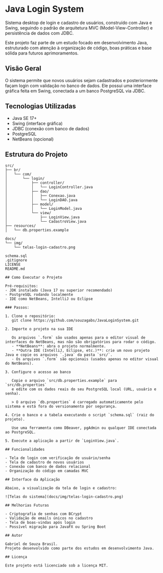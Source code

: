 # Java Login System

Sistema desktop de login e cadastro de usuários, construído com Java e Swing, seguindo o padrão de arquitetura MVC (Model-View-Controller) e persistência de dados com JDBC.

Este projeto faz parte de um estudo focado em desenvolvimento Java, estruturado com atenção à organização de código, boas práticas e base sólida para futuros aprimoramentos.

## Visão Geral

O sistema permite que novos usuários sejam cadastrados e posteriormente façam login com validação no banco de dados. Ele possui uma interface gráfica feita em Swing, conectada a um banco PostgreSQL via JDBC.

## Tecnologias Utilizadas

- Java SE 17+
- Swing (interface gráfica)
- JDBC (conexão com banco de dados)
- PostgreSQL
- NetBeans (opcional)

## Estrutura do Projeto

```text
src/
├── br/
│   └── com/
│       └── login/
│           ├── controller/
│           │   └── LoginController.java
│           ├── dao/
│           │   ├── Conexao.java
│           │   └── LoginDAO.java
│           ├── model/
│           │   └── LoginModel.java
│           └── view/
│               ├── LoginView.java
│               └── CadastroView.java
├── resources/
│   └── db.properties.example

docs/
└── img/
    └── telas-login-cadastro.png

schema.sql
.gitignore
LICENSE
README.md

## Como Executar o Projeto

Pré-requisitos:
- JDK instalado (Java 17 ou superior recomendado)
- PostgreSQL rodando localmente
- IDE como NetBeans, IntelliJ ou Eclipse

### Passos:

1. Clone o repositório:
   git clone https://github.com/souzagabs/JavaLoginSystem.git

2. Importe o projeto na sua IDE

   Os arquivos `.form` são usados apenas para o editor visual de interfaces do NetBeans, mas não são obrigatórios para rodar o código.
   - **NetBeans**: abra o projeto normalmente.
   - **Outra IDE (IntelliJ, Eclipse, etc.)**: crie um novo projeto Java e copie os arquivos `.java` da pasta `src/`.
   - Os arquivos `.form` são opcionais (usados apenas no editor visual do NetBeans).

3. Configure o acesso ao banco

   Copie o arquivo `src/db.properties.example` para `src/db.properties`  
   e edite com os dados reais do seu PostgreSQL local (URL, usuário e senha).

   > O arquivo `db.properties` é carregado automaticamente pelo sistema e está fora do versionamento por segurança.

4. Crie o banco e a tabela executando o script `schema.sql` (raiz do projeto).

   Use uma ferramenta como DBeaver, pgAdmin ou qualquer IDE conectada ao PostgreSQL.

5. Execute a aplicação a partir de `LoginView.java`.

## Funcionalidades

- Tela de login com verificação de usuário/senha
- Tela de cadastro de novos usuários
- Conexão com banco de dados relacional
- Organização do código em camadas MVC

## Interface da Aplicação

Abaixo, a visualização da tela de login e cadastro:

![Telas do sistema](docs/img/telas-login-cadastro.png)

## Melhorias Futuras

- Criptografia de senhas com BCrypt
- Validação de emails únicos no cadastro
- Tela de boas-vindas após login
- Possível migração para JavaFX ou Spring Boot

## Autor

Gabriel de Souza Brasil.
Projeto desenvolvido como parte dos estudos em desenvolvimento Java.

## Licença

Este projeto está licenciado sob a licença MIT.
